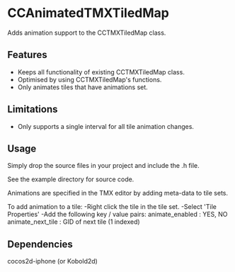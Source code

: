 CCAnimatedTMXTiledMap
=====================

Adds animation support to the CCTMXTiledMap class.


Features
-------------

   * Keeps all functionality of existing CCTMXTiledMap class.
   * Optimised by using CCTMXTiledMap's functions.
   * Only animates tiles that have animations set.


Limitations
---------------

   * Only supports a single interval for all tile animation changes.


Usage
-----------------------

Simply drop the source files in your project and include the .h file.

See the example directory for source code.

Animations are specified in the TMX editor by adding meta-data to tile sets.

To add animation to a tile:
-Right click the tile in the tile set.
-Select 'Tile Properties'
-Add the following key / value pairs:
  animate_enabled   : YES, NO
  animate_next_tile : GID of next tile (1 indexed)


Dependencies
----------------------------

cocos2d-iphone (or Kobold2d)
